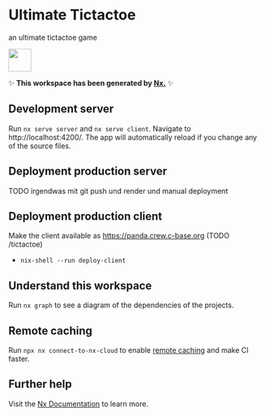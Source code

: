 # Ultimate Tictactoe
an ultimate tictactoe game

<a href="https://nx.dev" target="_blank" rel="noreferrer"><img src="https://raw.githubusercontent.com/nrwl/nx/master/images/nx-logo.png" width="45"></a>

✨ **This workspace has been generated by [Nx.](https://nx.dev)** ✨

## Development server

Run `nx serve server` and `nx serve client`. Navigate to http://localhost:4200/. The app will automatically reload if you change any of the source files.

## Deployment production server

TODO irgendwas mit git push und render und manual deployment

## Deployment production client

Make the client available as https://panda.crew.c-base.org (TODO /tictactoe)

- `nix-shell --run deploy-client`


## Understand this workspace

Run `nx graph` to see a diagram of the dependencies of the projects.

## Remote caching

Run `npx nx connect-to-nx-cloud` to enable [remote caching](https://nx.app) and make CI faster.

## Further help

Visit the [Nx Documentation](https://nx.dev) to learn more.

